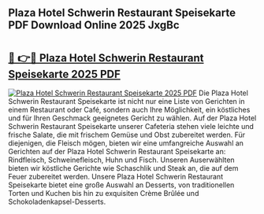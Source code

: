 ## Plaza Hotel Schwerin Restaurant Speisekarte PDF Download Online 2025 JxgBc

# <h2><a href="http://gcdxwg.nevu.top/?p=Plaza+Hotel+Schwerin+Restaurant+Speisekarte">🔗 👉🔴 Plaza Hotel Schwerin Restaurant Speisekarte 2025 PDF</a></h2>

[![Plaza Hotel Schwerin Restaurant Speisekarte 2025 PDF](https://i.imgur.com/dBaPXMq.png)](http://gcdxwg.nevu.top/?p=Plaza+Hotel+Schwerin+Restaurant+Speisekarte)
Die Plaza Hotel Schwerin Restaurant Speisekarte ist nicht nur eine Liste von Gerichten in einem Restaurant oder Café, sondern auch Ihre Möglichkeit, ein köstliches und für Ihren Geschmack geeignetes Gericht zu wählen. Auf der Plaza Hotel Schwerin Restaurant Speisekarte unserer Cafeteria stehen viele leichte und frische Salate, die mit frischem Gemüse und Obst zubereitet werden. Für diejenigen, die Fleisch mögen, bieten wir eine umfangreiche Auswahl an Gerichten auf der Plaza Hotel Schwerin Restaurant Speisekarte an: Rindfleisch, Schweinefleisch, Huhn und Fisch. Unseren Auserwählten bieten wir köstliche Gerichte wie Schaschlik und Steak an, die auf dem Feuer zubereitet werden. Unsere Plaza Hotel Schwerin Restaurant Speisekarte bietet eine große Auswahl an Desserts, von traditionellen Torten und Kuchen bis hin zu exquisiten Crème Brûlée und Schokoladenkapsel-Desserts.
